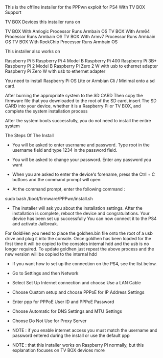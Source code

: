 This is the offline installer for the PPPwn exploit for PS4 With TV BOX Support

TV BOX Devices this installer runs on

 TV BOX With Amlogic Processor Runs Armbain OS
 TV BOX With Arm64 Processor Runs Armbain OS
 TV BOX With Armv7 Processor Runs Armbain OS
 TV BOX With RockChip Processor Runs Armbain OS

This installer also works on 
 
 Raspberry Pi 5
 Raspberry Pi 4 Model B
 Raspberry Pi 400
 Raspberry Pi 3B+
 Raspberry Pi 2 Model B
 Raspberry Pi Zero 2 W with usb to ethernet adapter
 Raspberry Pi Zero W with usb to ethernet adapter

 You need to install Raspberry Pi OS Lite or Armbian Cli / Minimal onto a sd card.

 After burning the appropriate system to the SD CARD Then copy the firmware file that you downloaded to the root of the SD card, insert The SD CARD into your device,
 whether it is a Raspberry Pi or TV BOX, and complete the system installation process

 After the system boots successfully, you do not need to install the entire system

The Steps Of The Install

* You will be asked to enter username and password. Type root in the username field and type 1234 in the password field.

* You will be asked to change your password. Enter any password you want

* When you are asked to enter the device's forename, press the Ctrl + C buttons and the command prompt will open

* At the command prompt, enter the following command : 

 sudo bash /boot/firmware/PPPwn/install.sh

 * The installer will ask you about the installation settings. After the installation is complete, reboot the device and congratulations. Your device has been set up successfully
You can now connect it to the PS4 and activate Jailbreak.

For GoldHen you need to place the goldhen.bin file onto the root of a usb drive and plug it into the console.
Once goldhen has been loaded for the first time it will be copied to the consoles internal hdd and the usb is no longer required.
To update goldhen just repeat the above process and the new version will be copied to the internal hdd

* If you want how to set up the connection on the PS4, see the list below.

* Go to Settings and then Network
* Select Set Up Internet connection and choose Use a LAN Cable
* Choose Custom setup and choose PPPoE for IP Address Settings
* Enter ppp for PPPoE User ID and PPPoE Password
* Choose Automatic for DNS Settings and MTU Settings
* Choose Do Not Use for Proxy Server
* NOTE : if you enable internet access you must match the username and password entered during the install or use the default ppp



* NOTE : that this installer works on Raspberry Pi normally, but this explanation focuses on TV BOX devices more
